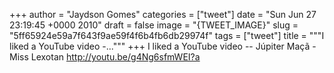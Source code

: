
+++
author = "Jaydson Gomes"
categories = ["tweet"]
date = "Sun Jun 27 23:19:45 +0000 2010"
draft = false
image = "{TWEET_IMAGE}"
slug = "5ff65924e59a7f643f9ae59f4f6b4fb6db29974f"
tags = ["tweet"]
title = """I liked a YouTube video -..."""
+++
I liked a YouTube video -- Júpiter Maçã - Miss Lexotan http://youtu.be/g4Ng6sfmWEI?a
